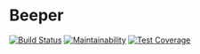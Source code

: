 # Beeper

[![Build Status](https://travis-ci.org/samrussell/beeper.svg?branch=master)](https://travis-ci.org/samrussell/beeper)
[![Maintainability](https://api.codeclimate.com/v1/badges/860379c3f49d8dab1645/maintainability)](https://codeclimate.com/github/samrussell/beeper/maintainability)
[![Test Coverage](https://api.codeclimate.com/v1/badges/860379c3f49d8dab1645/test_coverage)](https://codeclimate.com/github/samrussell/beeper/test_coverage)

